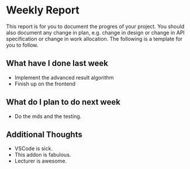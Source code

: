 # Weekly Report

This report is for you to document the progres of your project. You should also document any change in plan, e.g. change in design or change in API specification or change in work allocation. The following is a template for you to follow.

## What have I done last week

- Implement the advanced result algorithm
- Finish up on the frontend

## What do I plan to do next week

- Do the mds and the testing.

## Additional Thoughts

-   VSCode is sick.
-   This addon is fabulous.
-   Lecturer is awesome.
